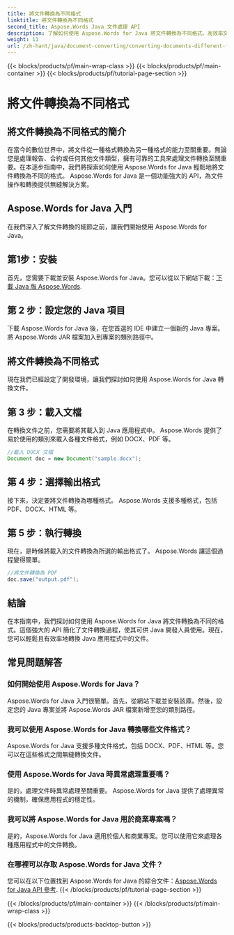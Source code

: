 ```yaml
---
title: 將文件轉換為不同格式
linktitle: 將文件轉換為不同格式
second_title: Aspose.Words Java 文件處理 API
description: 了解如何使用 Aspose.Words for Java 將文件轉換為不同格式。高效率文件轉換的逐步指南。
weight: 11
url: /zh-hant/java/document-converting/converting-documents-different-formats/
---
```


{{< blocks/products/pf/main-wrap-class >}}
{{< blocks/products/pf/main-container >}}
{{< blocks/products/pf/tutorial-page-section >}}

# 將文件轉換為不同格式


## 將文件轉換為不同格式的簡介

在當今的數位世界中，將文件從一種格式轉換為另一種格式的能力至關重要。無論您是處理報告、合約或任何其他文件類型，擁有可靠的工具來處理文件轉換至關重要。在本逐步指南中，我們將探索如何使用 Aspose.Words for Java 輕鬆地將文件轉換為不同的格式。 Aspose.Words for Java 是一個功能強大的 API，為文件操作和轉換提供無縫解決方案。

## Aspose.Words for Java 入門

在我們深入了解文件轉換的細節之前，讓我們開始使用 Aspose.Words for Java。

## 第1步：安裝

首先，您需要下載並安裝 Aspose.Words for Java。您可以從以下網站下載：[下載 Java 版 Aspose.Words](https://releases.aspose.com/words/java/).

## 第 2 步：設定您的 Java 項目

下載 Aspose.Words for Java 後，在您首選的 IDE 中建立一個新的 Java 專案。將 Aspose.Words JAR 檔案加入到專案的類別路徑中。

## 將文件轉換為不同格式

現在我們已經設定了開發環境，讓我們探討如何使用 Aspose.Words for Java 轉換文件。

## 第 3 步：載入文檔

在轉換文件之前，您需要將其載入到 Java 應用程式中。 Aspose.Words 提供了易於使用的類別來載入各種文件格式，例如 DOCX、PDF 等。

```java
//載入 DOCX 文檔
Document doc = new Document("sample.docx");
```

## 第 4 步：選擇輸出格式

接下來，決定要將文件轉換為哪種格式。 Aspose.Words 支援多種格式，包括 PDF、DOCX、HTML 等。

## 第 5 步：執行轉換

現在，是時候將載入的文件轉換為所選的輸出格式了。 Aspose.Words 讓這個過程變得簡單。

```java
//將文件轉換為 PDF
doc.save("output.pdf");
```

## 結論

在本指南中，我們探討如何使用 Aspose.Words for Java 將文件轉換為不同的格式。這個強大的 API 簡化了文件轉換過程，使其可供 Java 開發人員使用。現在，您可以輕鬆且有效率地轉換 Java 應用程式中的文件。

## 常見問題解答

### 如何開始使用 Aspose.Words for Java？

Aspose.Words for Java 入門很簡單。首先，從網站下載並安裝該庫。然後，設定您的 Java 專案並將 Aspose.Words JAR 檔案新增至您的類別路徑。

### 我可以使用 Aspose.Words for Java 轉換哪些文件格式？

Aspose.Words for Java 支援多種文件格式，包括 DOCX、PDF、HTML 等。您可以在這些格式之間無縫轉換文件。

### 使用 Aspose.Words for Java 時異常處理重要嗎？

是的，處理文件時異常處理至關重要。 Aspose.Words for Java 提供了處理異常的機制，確保應用程式的穩定性。

### 我可以將 Aspose.Words for Java 用於商業專案嗎？

是的，Aspose.Words for Java 適用於個人和商業專案。您可以使用它來處理各種應用程式中的文件轉換。

### 在哪裡可以存取 Aspose.Words for Java 文件？

您可以在以下位置找到 Aspose.Words for Java 的綜合文件：[Aspose.Words for Java API 參考](https://reference.aspose.com/words/java/).
{{< /blocks/products/pf/tutorial-page-section >}}

{{< /blocks/products/pf/main-container >}}
{{< /blocks/products/pf/main-wrap-class >}}

{{< blocks/products/products-backtop-button >}}
